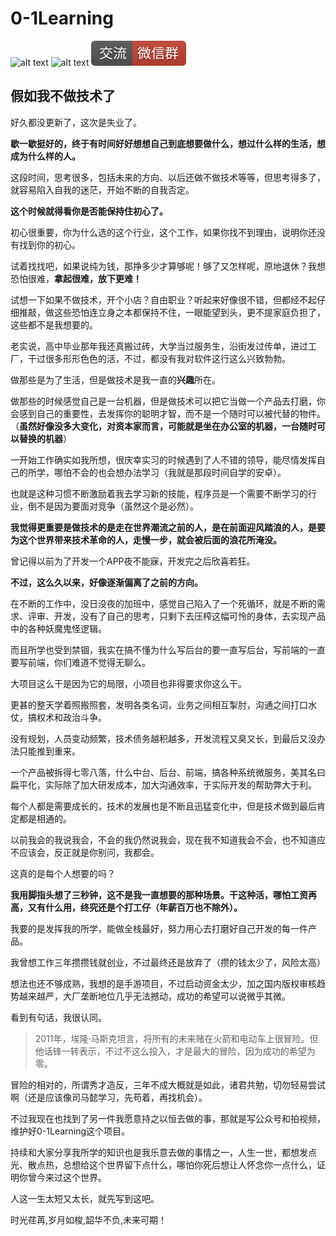 # 0-1Learning

![alt text](../../static/common/svg/luoxiaosheng.svg "公众号")
![alt text](../../static/common/svg/luoxiaosheng_learning.svg "学习")
![alt text](../../static/common/svg/luoxiaosheng_wechat.svg "微信")

## 假如我不做技术了

好久都没更新了，这次是失业了。

**歇一歇挺好的，终于有时间好好想想自己到底想要做什么，想过什么样的生活，想成为什么样的人。**

这段时间，思考很多，包括未来的方向、以后还做不做技术等等，但思考得多了，就容易陷入自我的迷茫，开始不断的自我否定。

**这个时候就得看你是否能保持住初心了。**

初心很重要，你为什么选的这个行业，这个工作，如果你找不到理由，说明你还没有找到你的初心。

试着找找吧，如果说纯为钱，那挣多少才算够呢！够了又怎样呢，原地退休？我想恐怕很难，**拿起很难，放下更难！**

试想一下如果不做技术，开个小店？自由职业？听起来好像很不错，但都经不起仔细推敲，做这些恐怕连立身之本都保持不住，一眼能望到头，更不提家庭负担了，这些都不是我想要的。

老实说，高中毕业那年我还真搬过砖，大学当过服务生，沿街发过传单，进过工厂，干过很多形形色色的活，不过，都没有我对软件这行这么兴致勃勃。

做那些是为了生活，但是做技术是我一直的**兴趣**所在。

做那些的时候感觉自己是一台机器，但是做技术可以把它当做一个产品去打磨，你会感到自己的重要性，去发挥你的聪明才智，而不是一个随时可以被代替的物件。（**虽然好像没多大变化，对资本家而言，可能就是坐在办公室的机器，一台随时可以替换的机器**）

一开始工作确实如我所想，很庆幸实习的时候遇到了人不错的领导，能尽情发挥自己的所学，哪怕不会的也会想办法学习（我就是那段时间自学的安卓）。

也就是这种习惯不断激励着我去学习新的技能，程序员是一个需要不断学习的行业，倒不是因为要面对竞争（虽然这个是必然）。

**我觉得更重要是做技术的是走在世界潮流之前的人，是在前面迎风踏浪的人，是要为这个世界带来技术革命的人，走慢一步，就会被后面的浪花所淹没。**

曾记得以前为了开发一个APP夜不能寐，开发完之后欣喜若狂。

**不过，这么久以来，好像逐渐偏离了之前的方向。**

在不断的工作中，没日没夜的加班中，感觉自己陷入了一个死循环，就是不断的需求、评审、开发，没有了自己的思考，只剩下去压榨这幅可怜的身体，去实现产品中的各种妖魔鬼怪逻辑。

而且所学也受到禁锢，我实在搞不懂为什么写后台的要一直写后台，写前端的一直要写前端，你们难道不觉得无聊么。

大项目这么干是因为它的局限，小项目也非得要求你这么干。

更甚的整天学着照搬照套，发明各类名词，业务之间相互掣肘，沟通之间打口水仗，搞权术和政治斗争。

没有规划，人员变动频繁，技术债务越积越多，开发流程又臭又长，到最后又没办法只能推到重来。

一个产品被拆得七零八落，什么中台、后台、前端，搞各种系统微服务，美其名曰扁平化，实际除了加大研发成本，加大沟通效率，于实际开发的帮助弊大于利。

每个人都是需要成长的，技术的发展也是不断且迅猛变化中，但是技术做到最后肯定都是相通的。

以前我会的我说我会，不会的我仍然说我会，现在我不知道我会不会，也不知道应不应该会，反正就是你别问，我都会。

这真的是每个人想要的吗？

**我用脚指头想了三秒钟，这不是我一直想要的那种场景。干这种活，哪怕工资再高，又有什么用，终究还是个打工仔（年薪百万也不除外）。**

我要的是发挥我的所学，能做全栈最好，努力用心去打磨好自己开发的每一件产品。

我曾想工作三年攒攒钱就创业，不过最终还是放弃了（攒的钱太少了，风险太高）

想法也还不够成熟，我想的是手游项目，不过启动资金太少，加之国内版权审核趋势越来越严，大厂垄断地位几乎无法撼动，成功的希望可以说微乎其微。

看到有句话，我很认同。

> 2011年，埃隆·马斯克坦言，将所有的未来赌在火箭和电动车上很冒险。但他话锋一转表示，不过不这么投入，才是最大的冒险，因为成功的希望为零。

冒险的相对的，所谓秀才造反，三年不成大概就是如此，诸君共勉，切勿轻易尝试啊（还是应该像司马懿学习，先苟着，再找机会）。

不过我现在也找到了另一件我愿意持之以恒去做的事，那就是写公众号和拍视频，维护好0-1Learning这个项目。

持续和大家分享我所学的知识也是我乐意去做的事情之一，人生一世，都想发点光、散点热，总想给这个世界留下点什么，哪怕你死后想让人怀念你一点什么，证明你曾今来过这个世界。

人这一生太短又太长，就先写到这吧。

时光荏苒,岁月如梭,韶华不负,未来可期！

